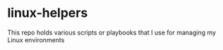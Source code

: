 # linux-helpers

This repo holds various scripts or playbooks that I use for managing my Linux environments
